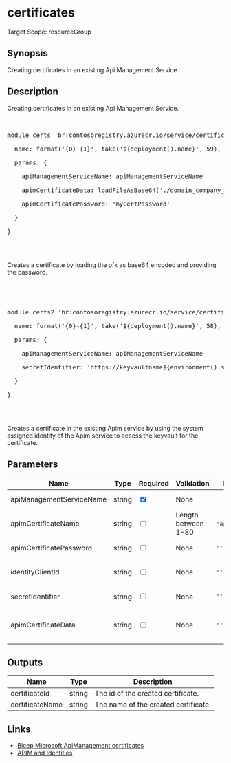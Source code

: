 ﻿# certificates

Target Scope: resourceGroup

## Synopsis
Creating certificates in an existing Api Management Service.

## Description
Creating certificates in an existing Api Management Service.<br>
<pre><br>
module certs 'br:contosoregistry.azurecr.io/service/certificates.bicep' = {<br>
  name: format('{0}-{1}', take('${deployment().name}', 59), 'certs')<br>
  params: {<br>
    apiManagementServiceName: apiManagementServiceName<br>
    apimCertificateData: loadFileAsBase64('./domain_company_so_org.pfx')<br>
    apimCertificatePassword: 'myCertPassword'<br>
  }<br>
}<br>
</pre><br>
<p>Creates a certificate by loading the pfx as base64 encoded and providing the password.</p><br>
<pre><br>
module certs2 'br:contosoregistry.azurecr.io/service/certificates.bicep' = {<br>
  name: format('{0}-{1}', take('${deployment().name}', 58), 'certs2')<br>
  params: {<br>
    apiManagementServiceName: apiManagementServiceName<br>
    secretIdentifier: 'https://keyvaultname${environment().suffixes.keyvaultDns}/secrets/certname-org'<br>
  }<br>
}<br>
</pre><br>
<p>Creates a certificate in the existing Apim service by using the system assigned identity of the Apim service to access the keyvault for the certificate.</p>

## Parameters
| Name | Type | Required | Validation | Default value | Description |
| -- |  -- | -- | -- | -- | -- |
| apiManagementServiceName | string | <input type="checkbox" checked> | None | <pre></pre> | The name of the existing API Management service instance. |
| apimCertificateName | string | <input type="checkbox"> | Length between 1-80 | <pre>'apimCertificate'</pre> | The id/name of the certificate to create. |
| apimCertificatePassword | string | <input type="checkbox"> | None | <pre>''</pre> | The password for the certificate. |
| identityClientId | string | <input type="checkbox"> | None | <pre>''</pre> | The client id of the identity to use to access the keyvault. If left empty the system assigned identity will be used. |
| secretIdentifier | string | <input type="checkbox"> | None | <pre>''</pre> | The secret identifier of the certificate in the keyvault. |
| apimCertificateData | string | <input type="checkbox"> | None | <pre>''</pre> | Base 64 encoded certificate using the application/x-pkcs12 representation.<br>Example:<br>loadFileAsBase64('./somecert_so_company_org.pfx') |

## Outputs
| Name | Type | Description |
| -- |  -- | -- |
| certificateId | string | The id of the created certificate. |
| certificateName | string | The name of the created certificate. |

## Links
- [Bicep Microsoft.ApiManagement certificates](https://learn.microsoft.com/en-us/azure/templates/microsoft.apimanagement/service/certificates?pivots=deployment-language-bicep)<br>
- [APIM and Identities](https://learn.microsoft.com/en-us/azure/api-management/api-management-howto-use-managed-service-identity)
